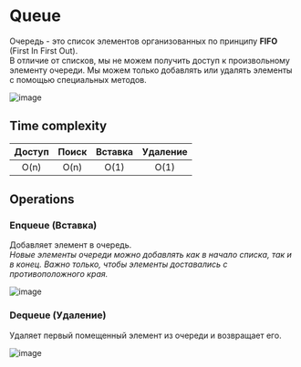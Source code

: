 # Queue

Очередь - это список элементов организованных по принципу **FIFO** (First In First Out).  
В отличие от списков, мы не можем получить доступ к произвольному элементу очереди. Мы можем только добавлять или удалять элементы с помощью специальных методов.

![image](https://user-images.githubusercontent.com/55184984/195988988-c172df6b-fc1c-476a-9b6b-3ee1a9e005a3.png)

## Time complexity
| Доступ | Поиск | Вставка | Удаление |
|:---------:|:---------:|:---------:|:---------:|
| O(n) | O(n) | O(1) | O(1) |

## Operations

### Enqueue (Вставка)
Добавляет элемент в очередь.  
_Новые элементы очереди можно добавлять как в начало списка, так и в конец. Важно только, чтобы элементы доставались с противоположного края._

![image](https://user-images.githubusercontent.com/55184984/195989184-6acb63af-59ee-47de-b73d-eb8b80181af9.png)

### Dequeue (Удаление)
Удаляет первый помещенный элемент из очереди и возвращает его.

![image](https://user-images.githubusercontent.com/55184984/195989285-68ca6d63-5c04-478d-86f1-cc2b5cb66e3a.png)

